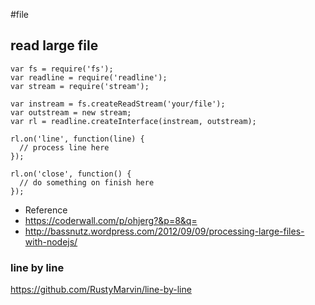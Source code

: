 #file


## read large file

```
var fs = require('fs');
var readline = require('readline');
var stream = require('stream');

var instream = fs.createReadStream('your/file');
var outstream = new stream;
var rl = readline.createInterface(instream, outstream);

rl.on('line', function(line) {
  // process line here
});

rl.on('close', function() {
  // do something on finish here
});

```


* Reference 
* <https://coderwall.com/p/ohjerg?&p=8&q=>
* <http://bassnutz.wordpress.com/2012/09/09/processing-large-files-with-nodejs/>


### line by line

<https://github.com/RustyMarvin/line-by-line>